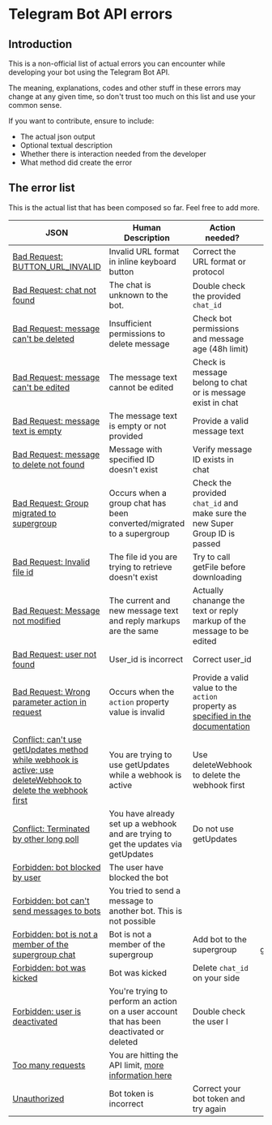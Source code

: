 # Telegram Bot API errors

## Introduction
This is a non-official list of actual errors you can encounter while developing your bot using the Telegram Bot API.

The meaning, explanations, codes and other stuff in these errors may change at any given time, so don't trust too much on this list and use your common sense.

If you want to contribute, ensure to include: 
- The actual json output
- Optional textual description
- Whether there is interaction needed from the developer
- What method did create the error

## The error list

This is the actual list that has been composed so far. Feel free to add more.

| JSON         | Human Description| Action needed?    | Methods raising |
|--------------|------------------|-------------------|:---------------:|
|[Bad Request: BUTTON_URL_INVALID](json/bad-request-button-url-invalid.json)|Invalid URL format in inline keyboard button|Correct the URL format or protocol|sendMessage, editMessageText|
|[Bad Request: chat not found](json/bad-request-chat-not-found.json )|The chat is unknown to the bot.| Double check the provided `chat_id`|any|
|[Bad Request: message can't be deleted](json/bad-request-message-cant-be-deleted.json)|Insufficient permissions to delete message|Check bot permissions and message age (48h limit)|deleteMessage|
| [Bad Request: message can't be edited](json/bad-request-message-cant-be-edited.json) | The message text cannot be edited | Check is message belong to chat or is message exist in chat | editMessageText |
| [Bad Request: message text is empty](json/bad-request-message-text-is-empty.json) | The message text is empty or not provided | Provide a valid message text | sendMessage, editMessageText |
|[Bad Request: message to delete not found](json/bad-request-message-to-delete-not-found.json)|Message with specified ID doesn't exist|Verify message ID exists in chat|deleteMessage|
|[Bad Request: Group migrated to supergroup](json/bad-request-group-chat-migrated.json)| Occurs when a group chat has been converted/migrated to a supergroup| Check the provided `chat_id` and make sure the new Super Group ID is passed |sendMessage|
|[Bad Request: Invalid file id](json/bad-request-invalid-file-id.json)| The file id you are trying to retrieve doesn't exist|Try to call getFile before downloading|getFile|
|[Bad Request: Message not modified](json/bad-request-message-not-modified.json)|The current and new message text and reply markups are the same| Actually chanange the text or reply markup of the message to be edited|editMessageText|
|[Bad Request: user not found](json/bad-request-user-not-found.json)|User_id is incorrect|Correct user_id|any|
|[Bad Request: Wrong parameter action in request](json/bad-request-wrong-parameter-action-in-request.json)| Occurs when the `action` property value is invalid | Provide a valid value to the `action` property as [specified in the documentation](https://core.telegram.org/bots/api#sendchataction) |sendChatAction|
| [Conflict: can't use getUpdates method while webhook is active; use deleteWebhook to delete the webhook first](json/webhook-is-active.json) | You are trying to use getUpdates while a webhook is active | Use deleteWebhook to delete the webhook first | getUpdates |
|[Conflict: Terminated by other long poll](json/conflicted-terminated-by-other-long-poll.json)|You have already set up a webhook and are trying to get the updates via getUpdates|Do not use getUpdates|getUpdates|
|[Forbidden: bot blocked by user](json/forbidden-bot-blocked-by-user.json)| The user have blocked the bot ||any|
|[Forbidden: bot can't send messages to bots](json/forbidden-bot-cant-send-messages-to-bots.json)|You tried to send a message to another bot. This is not possible||sendMessage|
|[Forbidden: bot is not a member of the supergroup chat](json/forbidden-bot-not-member-supergroup.json)|Bot is not a member of the supergroup|Add bot to the supergroup|sendMessage, getChatAdministrators|
|[Forbidden: bot was kicked](json/forbidden-bot-was-kicked.json)|Bot was kicked|Delete `chat_id` on your side|sendMessage|
|[Forbidden: user is deactivated](json/forbidden-user-is-deactivated.json)|You're trying to perform an action on a user account that has been deactivated or deleted| Double check the user I|sendMessage|
|[Too many requests](json/too-many-requests.json)|You are hitting the API limit, [more information here](https://core.telegram.org/bots/faq#my-bot-is-hitting-limits-how-do-i-avoid-this)||sendMessage|
|[Unauthorized](json/unauthorized.json)|Bot token is incorrect|Correct your bot token and try again|any|